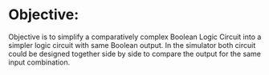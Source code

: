 # Objective:

Objective is to simplify a comparatively complex Boolean Logic Circuit into a simpler logic circuit with same Boolean output. In the simulator both circuit could be designed together side by side to compare the output for the same input combination.
